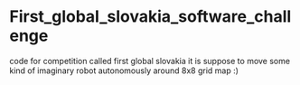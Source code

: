 # First_global_slovakia_software_challenge
code for competition called first global slovakia 
it is suppose to move some kind of imaginary robot autonomously around 
8x8 grid map :)
